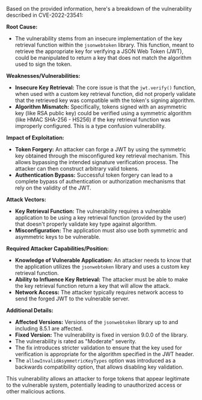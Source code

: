 Based on the provided information, here's a breakdown of the vulnerability described in CVE-2022-23541:

**Root Cause:**

*   The vulnerability stems from an insecure implementation of the key retrieval function within the `jsonwebtoken` library. This function, meant to retrieve the appropriate key for verifying a JSON Web Token (JWT), could be manipulated to return a key that does not match the algorithm used to sign the token.

**Weaknesses/Vulnerabilities:**

*   **Insecure Key Retrieval:** The core issue is that the `jwt.verify()` function, when used with a custom key retrieval function, did not properly validate that the retrieved key was compatible with the token's signing algorithm.
*   **Algorithm Mismatch:** Specifically, tokens signed with an asymmetric key (like RSA public key) could be verified using a symmetric algorithm (like HMAC SHA-256 - HS256) if the key retrieval function was improperly configured. This is a type confusion vulnerability.

**Impact of Exploitation:**

*   **Token Forgery:** An attacker can forge a JWT by using the symmetric key obtained through the misconfigured key retrieval mechanism. This allows bypassing the intended signature verification process. The attacker can then construct arbitrary valid tokens.
*   **Authentication Bypass:** Successful token forgery can lead to a complete bypass of authentication or authorization mechanisms that rely on the validity of the JWT.

**Attack Vectors:**

*   **Key Retrieval Function:**  The vulnerability requires a vulnerable application to be using a key retrieval function (provided by the user) that doesn't properly validate key type against algorithm.
*   **Misconfiguration:** The application must also use both symmetric and asymmetric keys to be vulnerable.

**Required Attacker Capabilities/Position:**

*   **Knowledge of Vulnerable Application:** An attacker needs to know that the application utilizes the `jsonwebtoken` library and uses a custom key retrieval function.
*   **Ability to Influence Key Retrieval:** The attacker must be able to make the key retrieval function return a key that will allow the attack.
*   **Network Access:** The attacker typically requires network access to send the forged JWT to the vulnerable server.

**Additional Details:**

*   **Affected Versions:** Versions of the `jsonwebtoken` library up to and including 8.5.1 are affected.
*   **Fixed Version:** The vulnerability is fixed in version 9.0.0 of the library.
*   The vulnerability is rated as "Moderate" severity.
*   The fix introduces stricter validation to ensure that the key used for verification is appropriate for the algorithm specified in the JWT header.
*   The `allowInvalidAsymmetricKeyTypes` option was introduced as a backwards compatibility option, that allows disabling key validation.

This vulnerability allows an attacker to forge tokens that appear legitimate to the vulnerable system, potentially leading to unauthorized access or other malicious actions.